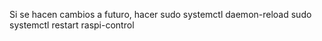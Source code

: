 Si se hacen cambios a futuro, hacer
sudo systemctl daemon-reload
sudo systemctl restart raspi-control
